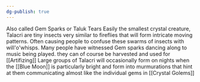 ```yaml
---
dg-publish: true
---
```

Also called Gem Sparks or Taluk Tears
Easily the smallest crystal creature, Talacri are tiny insects very similar to fireflies that will form intricate moving patterns. Often causing people to confuse these swarms of insects with will'o'whisps. Many people have witnessed Gem sparks dancing along to music being played.
they can of course be harvested and used for [[Artifizing]]
Large groups of Talacri will occasionally form on nights when the [[Blue Moon]] is particularly bright and form into murmurations that hint at them communicating almost like the individual gems in [[Crystal Golems]]  